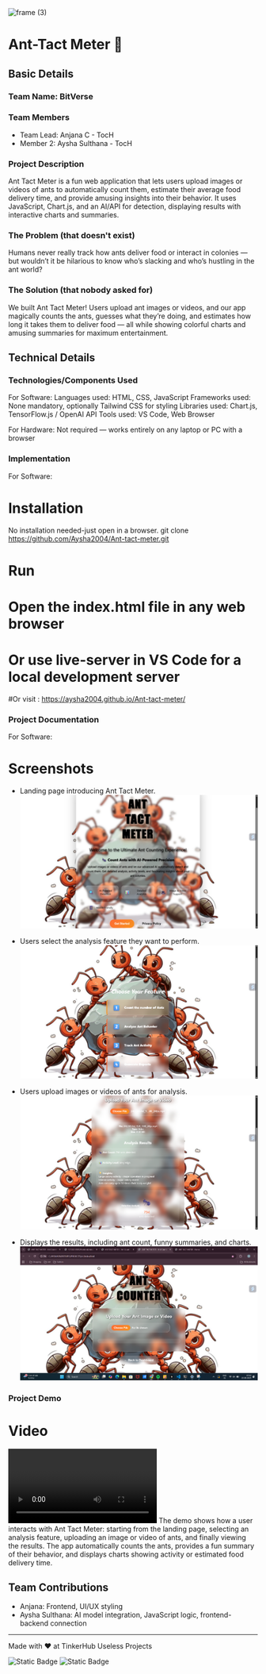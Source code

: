 <img width="3188" height="1202" alt="frame (3)" src="https://github.com/user-attachments/assets/517ad8e9-ad22-457d-9538-a9e62d137cd7" />


# Ant-Tact Meter 🎯


## Basic Details
### Team Name: BitVerse


### Team Members
- Team Lead: Anjana C - TocH
- Member 2: Aysha Sulthana - TocH

### Project Description
Ant Tact Meter is a fun web application that lets users upload images or videos of ants to automatically count them, estimate their average food delivery time, and provide amusing insights into their behavior. It uses JavaScript, Chart.js, and an AI/API for detection, displaying results with interactive charts and summaries.

### The Problem (that doesn't exist)
Humans never really track how ants deliver food or interact in colonies — but wouldn’t it be hilarious to know who’s slacking and who’s hustling in the ant world?

### The Solution (that nobody asked for)
We built Ant Tact Meter! Users upload ant images or videos, and our app magically counts the ants, guesses what they’re doing, and estimates how long it takes them to deliver food — all while showing colorful charts and amusing summaries for maximum entertainment.

## Technical Details
### Technologies/Components Used
For Software:
Languages used: HTML, CSS, JavaScript
Frameworks used: None mandatory, optionally Tailwind CSS for styling
Libraries used: Chart.js, TensorFlow.js / OpenAI API
Tools used: VS Code, Web Browser

For Hardware:
Not required — works entirely on any laptop or PC with a browser

### Implementation
For Software:
# Installation
No installation needed-just open in a browser.
git clone https://github.com/Aysha2004/Ant-tact-meter.git


# Run
# Open the index.html file in any web browser
# Or use live-server in VS Code for a local development server 
#Or visit : https://aysha2004.github.io/Ant-tact-meter/

### Project Documentation
For Software:

# Screenshots 
- Landing page introducing Ant Tact Meter.
![image](https://github.com/Aysha2004/Ant-tact-meter/blob/main/starting_page.png)


- Users select the analysis feature they want to perform.
![image](https://github.com/Aysha2004/Ant-tact-meter/blob/main/choose_options.png)

 
 - Users upload images or videos of ants for analysis.
![image](https://github.com/Aysha2004/Ant-tact-meter/blob/main/upload_ants_files.png)


 - Displays the results, including ant count, funny summaries, and charts.
![image](https://github.com/Aysha2004/Ant-tact-meter/blob/main/ant_counter_page.png)



### Project Demo
# Video
![video](https://github.com/Aysha2004/Ant-tact-meter/blob/main/ant-tact.mp4)
The demo shows how a user interacts with Ant Tact Meter: starting from the landing page, selecting an analysis feature, uploading an image or video of ants, and finally viewing the results. The app automatically counts the ants, provides a fun summary of their behavior, and displays charts showing activity or estimated food delivery time.


## Team Contributions
- Anjana: Frontend, UI/UX styling
- Aysha Sulthana: AI model integration, JavaScript logic, frontend-backend connection



---
Made with ❤️ at TinkerHub Useless Projects 

![Static Badge](https://img.shields.io/badge/TinkerHub-24?color=%23000000&link=https%3A%2F%2Fwww.tinkerhub.org%2F)
![Static Badge](https://img.shields.io/badge/UselessProjects--25-25?link=https%3A%2F%2Fwww.tinkerhub.org%2Fevents%2FQ2Q1TQKX6Q%2FUseless%2520Projects)








